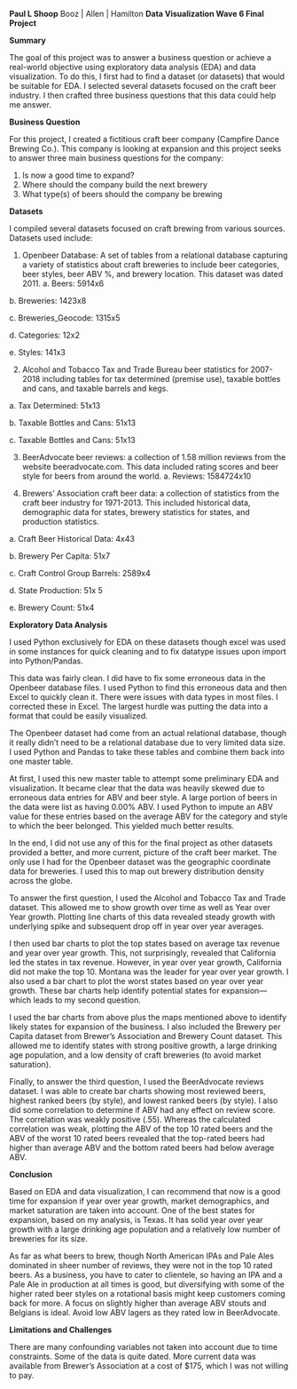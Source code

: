 <b>Paul L Shoop</b>
Booz | Allen | Hamilton
<b>Data Visualization Wave 6
Final Project</b>

<b>Summary</b>

The goal of this project was to answer a business question or achieve a real-world objective using exploratory data analysis (EDA) and data visualization. To do this, I first had to find a dataset (or datasets) that would be suitable for EDA. I selected several datasets focused on the craft beer industry. I then crafted three business questions that this data could help me answer.

<b>Business Question</b>

For this project, I created a fictitious craft beer company (Campfire Dance Brewing Co.). This company is looking at expansion and this project seeks to answer three main business questions for the company:
1)	Is now a good time to expand?
2)	Where should the company build the next brewery
3)	What type(s) of beers should the company be brewing

<b>Datasets</b>
	
I compiled several datasets focused on craft brewing from various sources. Datasets used include:

1)	Openbeer Database: A set of tables from a relational database capturing a variety of statistics about craft breweries to include beer categories, beer styles, beer ABV %, and brewery location. This dataset was dated 2011.
a.	Beers: 5914x6

b.	Breweries: 1423x8

c.	Breweries_Geocode: 1315x5

d.	Categories: 12x2

e.	Styles: 141x3

2)	Alcohol and Tobacco Tax and Trade Bureau beer statistics for 2007-2018 including tables for tax determined (premise use), taxable bottles and cans, and taxable barrels and kegs.

a.	Tax Determined: 51x13

b.	Taxable Bottles and Cans: 51x13

c.	Taxable Bottles and Cans: 51x13

3)	BeerAdvocate beer reviews: a collection of 1.58 million reviews from the website beeradvocate.com. This data included rating scores and beer style for beers from around the world.
a.	Reviews: 1584724x10

4)	Brewers’ Association craft beer data: a collection of statistics from the craft beer industry for 1971-2013. This included historical data, demographic data for states, brewery statistics for states, and production statistics.

a.	Craft Beer Historical Data: 4x43

b.	Brewery Per Capita: 51x7

c.	Craft Control Group Barrels: 2589x4

d.	State Production: 51x 5

e.	Brewery Count: 51x4

<b>Exploratory Data Analysis</b>

I used Python exclusively for EDA on these datasets though excel was used in some instances for quick cleaning and to fix datatype issues upon import into Python/Pandas.
	
This data was fairly clean. I did have to fix some erroneous data in the Openbeer database files. I used Python to find this erroneous data and then Excel to quickly clean it. There were issues with data types in most files. I corrected these in Excel. The largest hurdle was putting the data into a format that could be easily visualized.

The Openbeer dataset had come from an actual relational database, though it really didn’t need to be a relational database due to very limited data size. I used Python and Pandas to take these tables and combine them back into one master table. 

At first, I used this new master table to attempt some preliminary EDA and visualization. It became clear that the data was heavily skewed due to erroneous data entries for ABV and beer style. A large portion of beers in the data were list as having 0.00% ABV. I used Python to impute an ABV value for these entries based on the average ABV for the category and style to which the beer belonged. This yielded much better results. 

In the end, I did not use any of this for the final project as other datasets provided a better, and more current, picture of the craft beer market. The only use I had for the Openbeer dataset was the geographic coordinate data for breweries. I used this to map out brewery distribution density across the globe.

To answer the first question, I used the Alcohol and Tobacco Tax and Trade dataset. This allowed me to show growth over time as well as Year over Year growth. Plotting line charts of this data revealed steady growth with underlying spike and subsequent drop off in year over year averages.

I then used bar charts to plot the top states based on average tax revenue and year over year growth. This, not surprisingly, revealed that California led the states in tax revenue. However, in year over year growth, California did not make the top 10. Montana was the leader for year over year growth. I also used a bar chart to plot the worst states based on year over year growth. These bar charts help identify potential states for expansion—which leads to my second question.

I used the bar charts from above plus the maps mentioned above to identify likely states for expansion of the business. I also included the Brewery per Capita dataset from Brewer’s Association and Brewery Count dataset. This allowed me to identify states with strong positive growth, a large drinking age population, and a low density of craft breweries (to avoid market saturation).

Finally, to answer the third question, I used the BeerAdvocate reviews dataset. I was able to create bar charts showing most reviewed beers, highest ranked beers (by style), and lowest ranked beers (by style). I also did some correlation to determine if ABV had any effect on review score. The correlation was weakly positive (.55). Whereas the calculated correlation was weak, plotting the ABV of the top 10 rated beers and the ABV of the worst 10 rated beers revealed that the top-rated beers had higher than average ABV and the bottom rated beers had below average ABV. 

<b>Conclusion</b>

Based on EDA and data visualization, I can recommend that now is a good time for expansion if year over year growth, market demographics, and market saturation are taken into account. One of the best states for expansion, based on my analysis, is Texas. It has solid year over year growth with a large drinking age population and a relatively low number of breweries for its size. 

As far as what beers to brew, though North American IPAs and Pale Ales dominated in sheer number of reviews, they were not in the top 10 rated beers. As a business, you have to cater to clientele, so having an IPA and a Pale Ale in production at all times is good, but diversifying with some of the higher rated beer styles on a rotational basis might keep customers coming back for more. A focus on slightly higher than average ABV stouts and Belgians is ideal. Avoid low ABV lagers as they rated low in BeerAdvocate.

<b>Limitations and Challenges</b>

There are many confounding variables not taken into account due to time constraints. Some of the data is quite dated. More current data was available from Brewer’s Association at a cost of $175, which I was not willing to pay. 
 
